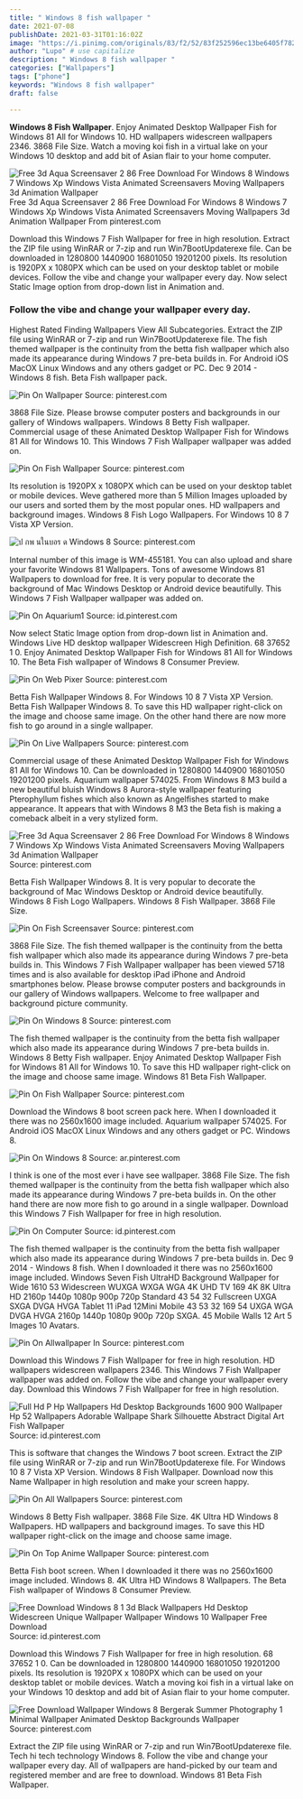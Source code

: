 ```yaml
---
title: " Windows 8 fish wallpaper "
date: 2021-07-08
publishDate: 2021-03-31T01:16:02Z
image: "https://i.pinimg.com/originals/83/f2/52/83f252596ec13be6405f78220c8d0c72.jpg"
author: "Lupo" # use capitalize
description: " Windows 8 fish wallpaper "
categories: ["Wallpapers"]
tags: ["phone"]
keywords: "Windows 8 fish wallpaper"
draft: false

---
```



**Windows 8 Fish Wallpaper**. Enjoy Animated Desktop Wallpaper Fish for Windows 81 All for Windows 10. HD wallpapers widescreen wallpapers 2346. 3868 File Size. Watch a moving koi fish in a virtual lake on your Windows 10 desktop and add bit of Asian flair to your home computer.

![Free 3d Aqua Screensaver 2 86 Free Download For Windows 8 Windows 7 Windows Xp Windows Vista Animated Screensavers Moving Wallpapers 3d Animation Wallpaper](https://i.pinimg.com/originals/72/7c/00/727c006466e380690aeaaea92e3dfe44.jpg "Free 3d Aqua Screensaver 2 86 Free Download For Windows 8 Windows 7 Windows Xp Windows Vista Animated Screensavers Moving Wallpapers 3d Animation Wallpaper")
Free 3d Aqua Screensaver 2 86 Free Download For Windows 8 Windows 7 Windows Xp Windows Vista Animated Screensavers Moving Wallpapers 3d Animation Wallpaper From pinterest.com


Download this Windows 7 Fish Wallpaper for free in high resolution. Extract the ZIP file using WinRAR or 7-zip and run Win7BootUpdaterexe file. Can be downloaded in 1280800 1440900 16801050 19201200 pixels. Its resolution is 1920PX x 1080PX which can be used on your desktop tablet or mobile devices. Follow the vibe and change your wallpaper every day. Now select Static Image option from drop-down list in Animation and.

### Follow the vibe and change your wallpaper every day.

Highest Rated Finding Wallpapers View All Subcategories. Extract the ZIP file using WinRAR or 7-zip and run Win7BootUpdaterexe file. The fish themed wallpaper is the continuity from the betta fish wallpaper which also made its appearance during Windows 7 pre-beta builds in. For Android iOS MacOX Linux Windows and any others gadget or PC. Dec 9 2014 - Windows 8 fish. Beta Fish wallpaper pack.


![Pin On Wallpaper](https://i.pinimg.com/474x/c5/b5/04/c5b504e93008e76b2395579cd8edc68d.jpg "Pin On Wallpaper")
Source: pinterest.com

3868 File Size. Please browse computer posters and backgrounds in our gallery of Windows wallpapers. Windows 8 Betty Fish wallpaper. Commercial usage of these Animated Desktop Wallpaper Fish for Windows 81 All for Windows 10. This Windows 7 Fish Wallpaper wallpaper was added on.

![Pin On Fish Wallpaper](https://i.pinimg.com/originals/05/6f/a5/056fa54fbaf89ce2c9e2a16de799917b.jpg "Pin On Fish Wallpaper")
Source: pinterest.com

Its resolution is 1920PX x 1080PX which can be used on your desktop tablet or mobile devices. Weve gathered more than 5 Million Images uploaded by our users and sorted them by the most popular ones. HD wallpapers and background images. Windows 8 Fish Logo Wallpapers. For Windows 10 8 7 Vista XP Version.

![ป กพ นในบอร ด Windows 8](https://i.pinimg.com/originals/13/4a/b1/134ab1c50936b613a7cac9f7952c5090.jpg "ป กพ นในบอร ด Windows 8")
Source: pinterest.com

Internal number of this image is WM-455181. You can also upload and share your favorite Windows 81 Wallpapers. Tons of awesome Windows 81 Wallpapers to download for free. It is very popular to decorate the background of Mac Windows Desktop or Android device beautifully. This Windows 7 Fish Wallpaper wallpaper was added on.

![Pin On Aquarium1](https://i.pinimg.com/originals/01/1a/86/011a8629b536b8fc06930194ddd475db.jpg "Pin On Aquarium1")
Source: id.pinterest.com

Now select Static Image option from drop-down list in Animation and. Windows Live HD desktop wallpaper Widescreen High Definition. 68 37652 1 0. Enjoy Animated Desktop Wallpaper Fish for Windows 81 All for Windows 10. The Beta Fish wallpaper of Windows 8 Consumer Preview.

![Pin On Web Pixer](https://i.pinimg.com/originals/fc/03/95/fc039567ad0d3b03f53c92492a6deb6a.jpg "Pin On Web Pixer")
Source: pinterest.com

Betta Fish Wallpaper Windows 8. For Windows 10 8 7 Vista XP Version. Betta Fish Wallpaper Windows 8. To save this HD wallpaper right-click on the image and choose same image. On the other hand there are now more fish to go around in a single wallpaper.

![Pin On Live Wallpapers](https://i.pinimg.com/originals/82/fc/9c/82fc9c756867a8f43fa419a803c2737f.jpg "Pin On Live Wallpapers")
Source: pinterest.com

Commercial usage of these Animated Desktop Wallpaper Fish for Windows 81 All for Windows 10. Can be downloaded in 1280800 1440900 16801050 19201200 pixels. Aquarium wallpaper 574025. From Windows 8 M3 build a new beautiful bluish Windows 8 Aurora-style wallpaper featuring Pterophyllum fishes which also known as Angelfishes started to make appearance. It appears that with Windows 8 M3 the Beta fish is making a comeback albeit in a very stylized form.

![Free 3d Aqua Screensaver 2 86 Free Download For Windows 8 Windows 7 Windows Xp Windows Vista Animated Screensavers Moving Wallpapers 3d Animation Wallpaper](https://i.pinimg.com/originals/72/7c/00/727c006466e380690aeaaea92e3dfe44.jpg "Free 3d Aqua Screensaver 2 86 Free Download For Windows 8 Windows 7 Windows Xp Windows Vista Animated Screensavers Moving Wallpapers 3d Animation Wallpaper")
Source: pinterest.com

Betta Fish Wallpaper Windows 8. It is very popular to decorate the background of Mac Windows Desktop or Android device beautifully. Windows 8 Fish Logo Wallpapers. Windows 8 Fish Wallpaper. 3868 File Size.

![Pin On Fish Screensaver](https://i.pinimg.com/474x/d0/4b/61/d04b61d848b441c3ca2aa6a4e3b7f0f5.jpg "Pin On Fish Screensaver")
Source: pinterest.com

3868 File Size. The fish themed wallpaper is the continuity from the betta fish wallpaper which also made its appearance during Windows 7 pre-beta builds in. This Windows 7 Fish Wallpaper wallpaper has been viewed 5718 times and is also available for desktop iPad iPhone and Android smartphones below. Please browse computer posters and backgrounds in our gallery of Windows wallpapers. Welcome to free wallpaper and background picture community.

![Pin On Windows 8](https://i.pinimg.com/originals/29/37/87/293787dfed19bf573ecb948cc90587ce.jpg "Pin On Windows 8")
Source: pinterest.com

The fish themed wallpaper is the continuity from the betta fish wallpaper which also made its appearance during Windows 7 pre-beta builds in. Windows 8 Betty Fish wallpaper. Enjoy Animated Desktop Wallpaper Fish for Windows 81 All for Windows 10. To save this HD wallpaper right-click on the image and choose same image. Windows 81 Beta Fish Wallpaper.

![Pin On Fish Wallpaper](https://i.pinimg.com/originals/f4/b1/fa/f4b1fa463ccd06c60dae549980a1688b.jpg "Pin On Fish Wallpaper")
Source: pinterest.com

Download the Windows 8 boot screen pack here. When I downloaded it there was no 2560x1600 image included. Aquarium wallpaper 574025. For Android iOS MacOX Linux Windows and any others gadget or PC. Windows 8.

![Pin On Windows 8](https://i.pinimg.com/originals/7e/32/48/7e32482233210d066405dcbc92732fb6.jpg "Pin On Windows 8")
Source: ar.pinterest.com

I think is one of the most ever i have see wallpaper. 3868 File Size. The fish themed wallpaper is the continuity from the betta fish wallpaper which also made its appearance during Windows 7 pre-beta builds in. On the other hand there are now more fish to go around in a single wallpaper. Download this Windows 7 Fish Wallpaper for free in high resolution.

![Pin On Computer](https://i.pinimg.com/originals/ad/77/04/ad77040cf457574cee1dc0e100e1d6ca.jpg "Pin On Computer")
Source: id.pinterest.com

The fish themed wallpaper is the continuity from the betta fish wallpaper which also made its appearance during Windows 7 pre-beta builds in. Dec 9 2014 - Windows 8 fish. When I downloaded it there was no 2560x1600 image included. Windows Seven Fish UltraHD Background Wallpaper for Wide 1610 53 Widescreen WUXGA WXGA WGA 4K UHD TV 169 4K 8K Ultra HD 2160p 1440p 1080p 900p 720p Standard 43 54 32 Fullscreen UXGA SXGA DVGA HVGA Tablet 11 iPad 12Mini Mobile 43 53 32 169 54 UXGA WGA DVGA HVGA 2160p 1440p 1080p 900p 720p SXGA. 45 Mobile Walls 12 Art 5 Images 10 Avatars.

![Pin On Allwallpaper In](https://i.pinimg.com/originals/e4/98/e1/e498e1cfa88147d36299c1d09ba2875d.jpg "Pin On Allwallpaper In")
Source: pinterest.com

Download this Windows 7 Fish Wallpaper for free in high resolution. HD wallpapers widescreen wallpapers 2346. This Windows 7 Fish Wallpaper wallpaper was added on. Follow the vibe and change your wallpaper every day. Download this Windows 7 Fish Wallpaper for free in high resolution.

![Full Hd P Hp Wallpapers Hd Desktop Backgrounds 1600 900 Wallpaper Hp 52 Wallpapers Adorable Wallpape Shark Silhouette Abstract Digital Art Fish Wallpaper](https://i.pinimg.com/originals/23/06/bd/2306bd98fcf78d3dee399a13ae8b5810.jpg "Full Hd P Hp Wallpapers Hd Desktop Backgrounds 1600 900 Wallpaper Hp 52 Wallpapers Adorable Wallpape Shark Silhouette Abstract Digital Art Fish Wallpaper")
Source: id.pinterest.com

This is software that changes the Windows 7 boot screen. Extract the ZIP file using WinRAR or 7-zip and run Win7BootUpdaterexe file. For Windows 10 8 7 Vista XP Version. Windows 8 Fish Wallpaper. Download now this Name Wallpaper in high resolution and make your screen happy.

![Pin On All Wallpapers](https://i.pinimg.com/originals/38/da/aa/38daaa422ec13385f68b470d015e508c.jpg "Pin On All Wallpapers")
Source: pinterest.com

Windows 8 Betty Fish wallpaper. 3868 File Size. 4K Ultra HD Windows 8 Wallpapers. HD wallpapers and background images. To save this HD wallpaper right-click on the image and choose same image.

![Pin On Top Anime Wallpaper](https://i.pinimg.com/originals/0f/f2/7a/0ff27ace837ef85c691162c920103c0f.jpg "Pin On Top Anime Wallpaper")
Source: pinterest.com

Betta Fish boot screen. When I downloaded it there was no 2560x1600 image included. Windows 8. 4K Ultra HD Windows 8 Wallpapers. The Beta Fish wallpaper of Windows 8 Consumer Preview.

![Free Download Windows 8 1 3d Black Wallpapers Hd Desktop Widescreen Unique Wallpaper Wallpaper Windows 10 Wallpaper Free Download](https://i.pinimg.com/originals/84/c1/88/84c1882cfe4a8a8ea27e599e6e855ec8.png "Free Download Windows 8 1 3d Black Wallpapers Hd Desktop Widescreen Unique Wallpaper Wallpaper Windows 10 Wallpaper Free Download")
Source: id.pinterest.com

Download this Windows 7 Fish Wallpaper for free in high resolution. 68 37652 1 0. Can be downloaded in 1280800 1440900 16801050 19201200 pixels. Its resolution is 1920PX x 1080PX which can be used on your desktop tablet or mobile devices. Watch a moving koi fish in a virtual lake on your Windows 10 desktop and add bit of Asian flair to your home computer.

![Free Download Wallpaper Windows 8 Bergerak Summer Photography 1 Minimal Wallpaper Animated Desktop Backgrounds Wallpaper](https://i.pinimg.com/originals/83/f2/52/83f252596ec13be6405f78220c8d0c72.jpg "Free Download Wallpaper Windows 8 Bergerak Summer Photography 1 Minimal Wallpaper Animated Desktop Backgrounds Wallpaper")
Source: pinterest.com

Extract the ZIP file using WinRAR or 7-zip and run Win7BootUpdaterexe file. Tech hi tech technology Windows 8. Follow the vibe and change your wallpaper every day. All of wallpapers are hand-picked by our team and registered member and are free to download. Windows 81 Beta Fish Wallpaper.

